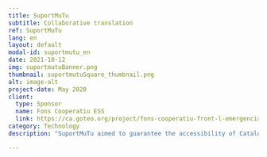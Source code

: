```yaml
---
title: SuportMuTu
subtitle: Collaborative translation
ref: SuportMuTu
lang: en
layout: default
modal-id: suportmutu_en
date: 2021-10-12
img: suportmutuBanner.png
thumbnail: suportmutuSquare_thumbnail.png
alt: image-alt
project-date: May 2020
client:
  type: Sponsor
  name: Fons Cooperatiu ESS
  link: https://ca.goteo.org/project/fons-cooperatiu-front-l-emergencia-social-i-sanita
category: Technology
description: "SuportMuTu aimed to guarantee the accessibility of Catalonia’s health protocol channels and Barcelona’s neighbourhood solidarity groups into some of the most common migrant languages of Barcelona: Arabic, Urdu and Chinese. By combining AI-based language technology with a volunteer network, SuportMuTu helped serve Telegram channels in these languages in parallel to their original versions so that everyone can get informed and support each other during the lockdown. <p>For more information, refer to our <a href='/blog/2021-05-31-closing-suportmutu-en/'>blogpost</a>."

---
```

